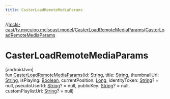 ```yaml
---
title: CasterLoadRemoteMediaParams
---
```

//[mcls-cast](../../../index.html)/[tv.mycujoo.mclscast.model](../index.html)/[CasterLoadRemoteMediaParams](index.html)/[CasterLoadRemoteMediaParams](-caster-load-remote-media-params.html)



# CasterLoadRemoteMediaParams



[androidJvm]\
fun [CasterLoadRemoteMediaParams](-caster-load-remote-media-params.html)(id: [String](https://kotlinlang.org/api/latest/jvm/stdlib/kotlin/-string/index.html), title: [String](https://kotlinlang.org/api/latest/jvm/stdlib/kotlin/-string/index.html), thumbnailUrl: [String](https://kotlinlang.org/api/latest/jvm/stdlib/kotlin/-string/index.html), isPlaying: [Boolean](https://kotlinlang.org/api/latest/jvm/stdlib/kotlin/-boolean/index.html), currentPosition: [Long](https://kotlinlang.org/api/latest/jvm/stdlib/kotlin/-long/index.html), identityToken: [String](https://kotlinlang.org/api/latest/jvm/stdlib/kotlin/-string/index.html)? = null, pseudoUserId: [String](https://kotlinlang.org/api/latest/jvm/stdlib/kotlin/-string/index.html)? = null, publicKey: [String](https://kotlinlang.org/api/latest/jvm/stdlib/kotlin/-string/index.html)? = null, customPlaylistUrl: [String](https://kotlinlang.org/api/latest/jvm/stdlib/kotlin/-string/index.html)? = null)




